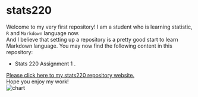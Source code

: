 # stats220
Welcome to my very first repository! I am a student who is learning statistic, `R` and `Markdown` language now.  
And I believe that setting up a repository is a pretty good start to learn Markdown language.
You may now find the following content in this repository:

* Stats 220 Assignment 1 .

[Please click here to my stats220 repository website.](https://220pmc.github.io/stats220/)  
Hope you enjoy my work!  
![chart](https://cdn3.iconfinder.com/data/icons/higher-education-icon-set/256/chart.png)  
